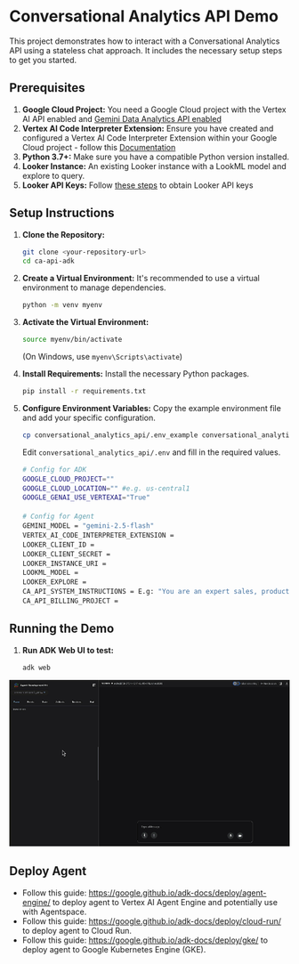 # Conversational Analytics API Demo

This project demonstrates how to interact with a Conversational Analytics API using a stateless chat approach. It includes the necessary setup steps to get you started.

## Prerequisites

1.  **Google Cloud Project:** You need a Google Cloud project with the Vertex AI API enabled and [Gemini Data Analytics API enabled](https://cloud.google.com/gemini/docs/conversational-analytics-api/enable-the-api)
2.  **Vertex AI Code Interpreter Extension:** Ensure you have created and configured a Vertex AI Code Interpreter Extension within your Google Cloud project - follow this [Documentation](https://cloud.google.com/vertex-ai/generative-ai/docs/extensions/create-extension)
3.  **Python 3.7+:** Make sure you have a compatible Python version installed.
4.  **Looker Instance:** An existing Looker instance with a LookML model and explore to query.
5.  **Looker API Keys:** Follow [these steps](https://cloud.google.com/looker/docs/admin-panel-users-users#api_keys) to obtain Looker API keys

## Setup Instructions

1.  **Clone the Repository:**
    ```bash
    git clone <your-repository-url>
    cd ca-api-adk
    ```

2.  **Create a Virtual Environment:**
    It's recommended to use a virtual environment to manage dependencies.
    ```bash
    python -m venv myenv
    ```

3.  **Activate the Virtual Environment:**
    ```bash
    source myenv/bin/activate
    ```
    (On Windows, use `myenv\Scripts\activate`)

4.  **Install Requirements:**
    Install the necessary Python packages.
    ```bash
    pip install -r requirements.txt
    ```

5.  **Configure Environment Variables:**
    Copy the example environment file and add your specific configuration.
    ```bash
    cp conversational_analytics_api/.env_example conversational_analytics_api/.env
    ```
    Edit `conversational_analytics_api/.env` and fill in the required values.

    ```bash
    # Config for ADK
    GOOGLE_CLOUD_PROJECT=""
    GOOGLE_CLOUD_LOCATION="" #e.g. us-central1
    GOOGLE_GENAI_USE_VERTEXAI="True"

    # Config for Agent
    GEMINI_MODEL = "gemini-2.5-flash"
    VERTEX_AI_CODE_INTERPRETER_EXTENSION = 
    LOOKER_CLIENT_ID = 
    LOOKER_CLIENT_SECRET = 
    LOOKER_INSTANCE_URI = 
    LOOKML_MODEL = 
    LOOKER_EXPLORE = 
    CA_API_SYSTEM_INSTRUCTIONS = E.g: "You are an expert sales, product, and operations analyst for our e-commerce store. Your primary function is to answer questions by querying the 'Order Items' Explore. Always be concise and data-driven. Never generate a chart."
    CA_API_BILLING_PROJECT =
    ```


## Running the Demo

1.  **Run ADK Web UI to test:**
    ```bash
    adk web
    ```

![Running CA API with ADK](ca_api_adk_s.gif)

## Deploy Agent

- Follow this guide: https://google.github.io/adk-docs/deploy/agent-engine/ to deploy agent to Vertex AI Agent Engine and potentially use with Agentspace.
- Follow this guide: https://google.github.io/adk-docs/deploy/cloud-run/ to deploy agent to Cloud Run.
- Follow this guide: https://google.github.io/adk-docs/deploy/gke/ to deploy agent to Google Kubernetes Engine (GKE).